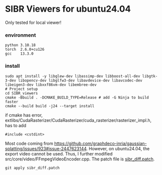 # SIBR Viewers for ubuntu24.04

Only tested for local viewer!
### environment
```
python 3.10.18
torch  2.6.0+cu126
gcc    13.3.0
```

### install
```
sudo apt install -y libglew-dev libassimp-dev libboost-all-dev libgtk-3-dev libopencv-dev libglfw3-dev libavdevice-dev libavcodec-dev libeigen3-dev libxxf86vm-dev libembree-dev
# Project setup
cd SIBR_viewers
cmake -Bbuild . -DCMAKE_BUILD_TYPE=Release # add -G Ninja to build faster
cmake --build build -j24 --target install
```
if cmake has error, 
extlibs/CudaRasterizer/CudaRasterizer/cuda_rasterizer/rasterizer_impl.h, has to add
```
#include <cstdint>
```

Most code coming from https://github.com/graphdeco-inria/gaussian-splatting/issues/923#issue-2447623144. However, on ubuntu24.04, the export video cannot be used. Thus, I further modified src/core/video/FFmpegVideoEncoder.cpp. The patch file is [sibr_diff.patch](https://github.com/SarahwXU/sibrviewer4ubuntu24/blob/948ef34cd8c407a87fbc007bd1b7b29238001f54/sibr_diff.patch).

```
git apply sibr_diff.patch
```



